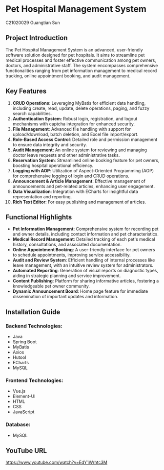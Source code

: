 # Pet Hospital Management System
C21020029 Guangtian Sun

## Project Introduction
The Pet Hospital Management System is an advanced, user-friendly software solution designed for pet hospitals. 
It aims to streamline pet medical processes and foster effective communication among pet owners, doctors, and administrative staff. 
The system encompasses comprehensive functionalities ranging from pet information management to medical record tracking, 
online appointment booking, and audit management.

## Key Features
1. **CRUD Operations**: Leveraging MyBatis for efficient data handling, including create, read, update, 
delete operations, paging, and fuzzy search capabilities.
2. **Authentication System**: Robust login, registration, and logout mechanisms with captcha integration for enhanced security.
3. **File Management**: Advanced file handling with support for upload/download, batch deletion, and Excel file import/export.
4. **Role-Based Access Control**: Detailed role and permission management to ensure data integrity and security.
5. **Audit Management**: An online system for reviewing and managing doctor leave requests and other administrative tasks.
6. **Reservation System**: Streamlined online booking feature for pet owners, boosting hospital operational efficiency.
7. **Logging with AOP**: Utilization of Aspect-Oriented Programming (AOP) for comprehensive logging of login and CRUD operations.
8. **Announcement & Article Management**: Effective management of announcements and pet-related articles, enhancing user engagement.
9. **Data Visualization**: Integration with ECharts for insightful data representation and reporting.
10. **Rich Text Editor**: For easy publishing and management of articles.

## Functional Highlights
- **Pet Information Management**: Comprehensive system for recording pet and owner details, including contact 
information and pet characteristics.
- **Medical Record Management**: Detailed tracking of each pet's medical history, consultations, and associated documentation.
- **Online Appointment Booking**: A user-friendly interface for pet owners to schedule appointments, improving service accessibility.
- **Audit and Review System**: Efficient handling of internal processes like leave management, with an intuitive review system 
for administrators.
- **Automated Reporting**: Generation of visual reports on diagnostic types, aiding in strategic planning and service improvement.
- **Content Publishing**: Platform for sharing informative articles, fostering a knowledgeable pet owner community.
- **Dynamic Announcement Board**: Home page feature for immediate dissemination of important updates and information.

## Installation Guide
### Backend Technologies:
- Java
- Spring Boot
- MyBatis
- Axios
- Hutool
- ECharts
- MySQL

### Frontend Technologies:
- Vue.js
- Element-UI
- HTML
- CSS
- JavaScript

### Database:
- MySQL

##  YouTube URL
https://www.youtube.com/watch?v=EdY1Wrhtc3M




